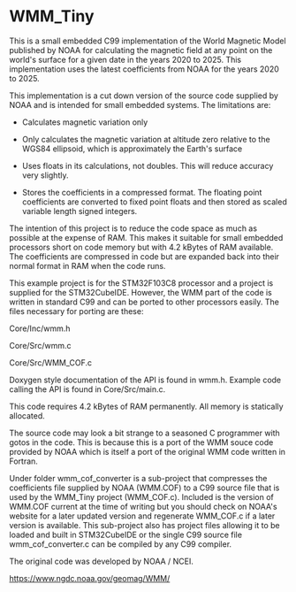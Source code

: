# WMM_Tiny

This is a small embedded C99 implementation of the World Magnetic Model published by NOAA for calculating the magnetic field at any point on the world's surface for a given date in the years 2020 to 2025. This implementation uses the latest coefficients from NOAA for the years 2020 to 2025.

This implementation is a cut down version of the source code supplied by NOAA and is intended for small embedded systems. The limitations are:

- Calculates magnetic variation only

- Only calculates the magnetic variation at altitude zero relative to the WGS84 ellipsoid, which is approximately the Earth's surface

- Uses floats in its calculations, not doubles. This will reduce accuracy very slightly.

- Stores the coefficients in a compressed format. The floating point coefficients are converted to fixed point floats and then stored as scaled variable length signed integers.

The intention of this project is to reduce the code space as much as possible at the expense of RAM. This makes it suitable for small embedded processors short on code memory but with 4.2 kBytes of RAM available. The coefficients are compressed in code but are expanded back into their normal format in RAM when the code runs.

This example project is for the STM32F103C8 processor and a project is supplied for the STM32CubeIDE. However, the WMM part of the code is written in standard C99 and can be ported to other processors easily. The files necessary for porting are these:

Core/Inc/wmm.h

Core/Src/wmm.c

Core/Src/WMM_COF.c

Doxygen style documentation of the API is found in wmm.h. Example code calling the API is found in Core/Src/main.c.

This code requires 4.2 kBytes of RAM permanently. All memory is statically allocated.

The source code may look a bit strange to a seasoned C programmer with gotos in the code. This is because this is a port of the WMM souce code provided by NOAA which is itself a port of the original WMM code written in Fortran.

Under folder wmm_cof_converter is a sub-project that compresses the coefficients file supplied by NOAA (WMM.COF) to a C99 source file that is used by the WMM_Tiny project (WMM_COF.c). Included is the version of WMM.COF current at the time of writing but you should check on NOAA's website for a later updated version and regenerate WMM_COF.c if a later version is available. This sub-project also has project files allowing it to be loaded and built in STM32CubeIDE or the single C99 source file wmm_cof_converter.c can be compiled by any C99 compiler.

The original code was developed by NOAA / NCEI.

https://www.ngdc.noaa.gov/geomag/WMM/



